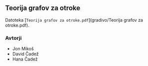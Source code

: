 ## Teorija grafov za otroke

Datoteka [`Teorija grafov za otroke.pdf`](gradivo/Teorija grafov za otroke.pdf).

### Avtorji

* Jon Mikoš
* David Čadež
* Hana Čadež
